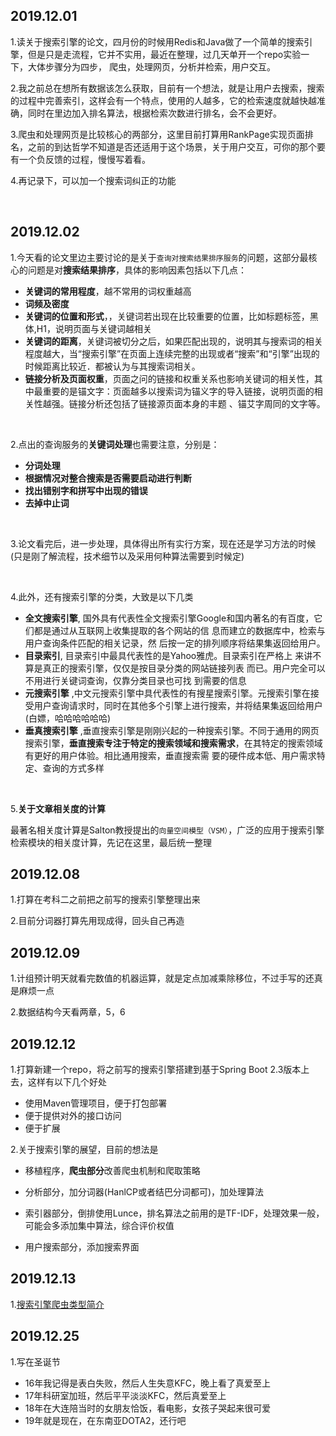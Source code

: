 ## 2019.12.01
1.读关于搜索引擎的论文，四月份的时候用Redis和Java做了一个简单的搜索引擎，但是只是走流程，它并不实用，最近在整理，过几天单开一个repo实验一下，大体步骤分为四步，
爬虫，处理网页，分析并检索，用户交互。

2.我之前总在想所有数据该怎么获取，目前有一个想法，就是让用户去搜索，搜索的过程中完善索引，这样会有一个特点，使用的人越多，它的检索速度就越快越准确，同时在里边加入排名算法，根据检索次数进行排名，会不会更好。

3.爬虫和处理网页是比较核心的两部分，这里目前打算用RankPage实现页面排名，之前的到达哲学不知道是否还适用于这个场景，关于用户交互，可你的那个要有一个负反馈的过程，慢慢写着看。

4.再记录下，可以加一个搜索词纠正的功能

<br>

## 2019.12.02
1.今天看的论文里边主要讨论的是关于`查询对搜索结果排序服务`的问题，这部分最核心的问题是对**搜索结果排序**，具体的影响因素包括以下几点：

- **关键词的常用程度**，越不常用的词权重越高
- **词频及密度**
- **关键词的位置和形式**，，关键词若出现在比较重要的位置，比如标题标签，黑体,H1，说明页面与关键词越相关
- **关键词的距离**，关键词被切分之后，如果匹配出现的，说明其与搜索词的相关程度越大，当“搜索引擎”在页面上连续完整的出现或者“搜索”和“引擎”出现的时候距离比较近．都被认为与其搜索词相关。
- **链接分析及页面权重**，页面之问的链接和权重关系也影响关键词的相关性，其中最重要的是锚文字：页面越多以搜索词为锚义字的导入链接，说明页面的相关性越强。链接分析还包括了链接源页面本身的丰题 、锚艾字周同的文字等。

<br>

2.点出的查询服务的**关键词处理**也需要注意，分别是：

- **分词处理**
- **根据情况对整合搜索是否需要启动进行判断**
- **找出错别字和拼写中出现的错误**
- **去掉中止词**

<br>

3.论文看完后，进一步处理，具体得出所有实行方案，现在还是学习方法的时候(只是刚了解流程，技术细节以及采用何种算法需要到时候定)

<br>

4.此外，还有搜索引擎的分类，大致是以下几类

- **全文搜索引擎**, 国外具有代表性全文搜索引擎Google和国内著名的有百度，它们都是通过从互联网上收集提取的各个网站的信 息而建立的数据库中，检索与用户查询条件匹配的相关记录，然 后按一定的排列顺序将结果集返回给用户。 
- **目录索引**, 目录索引中最具代表性的是Yahoo雅虎。目录索引在严格上 来讲不算是真正的搜索引擎，仅仅是按目录分类的网站链接列表 而已。用户完全可以不用进行关键词查询，仅靠分类目录也可找 到需要的信息 
- **元搜索引擎** ,中文元搜索引擎中具代表性的有搜星搜索引擎。元搜索引擎在接受用户查询请求时，同时在其他多个引擎上进行搜索，并将结果集返回给用户 (白嫖，哈哈哈哈哈哈)
- **垂真搜索引擎** ,垂直搜索引擎是刚刚兴起的一种搜索引擎。不同于通用的网页搜索引擎，**垂直搜索专注于特定的搜索领域和搜索需求**，在其特定的搜索领域有更好的用户体验。相比通用搜索，垂直搜索需 要的硬件成本低、用户需求特定、查询的方式多样 

<br>

5.**关于文章相关度的计算**

最著名相关度计算是Salton教授提出的`向量空间模型（VSM）`，广泛的应用于搜索引擎检索模块的相关度计算，先记在这里，最后统一整理 

## 2019.12.08
1.打算在考科二之前把之前写的搜索引擎整理出来

2.目前分词器打算先用现成得，回头自己再造


## 2019.12.09
1.计组预计明天就看完数值的机器运算，就是定点加减乘除移位，不过手写的还真是麻烦一点

2.数据结构今天看两章，5，6

## 2019.12.12
1.打算新建一个repo，将之前写的搜索引擎搭建到基于Spring Boot 2.3版本上去，这样有以下几个好处

- 使用Maven管理项目，便于打包部署
- 便于提供对外的接口访问
- 便于扩展



2.关于搜索引擎的展望，目前的想法是

- 移植程序，**爬虫部分**改善爬虫机制和爬取策略
- 分析部分，加分词器(HanlCP或者结巴分词都可)，加处理算法
- 索引器部分，倒排使用Lunce，排名算法之前用的是TF-IDF，处理效果一般，可能会多添加集中算法，综合评价权值

- 用户搜索部分，添加搜索界面

## 2019.12.13
1.[搜索引擎爬虫类型简介](https://www.jianshu.com/p/055e29c8d79b)

## 2019.12.25
1.写在圣诞节
- 16年我记得是表白失败，然后人生失意KFC，晚上看了真爱至上
- 17年科研室加班，然后平平淡淡KFC，然后真爱至上
- 18年在大连陪当时的女朋友恰饭，看电影，女孩子哭起来很可爱
- 19年就是现在，在东南亚DOTA2，还行吧

